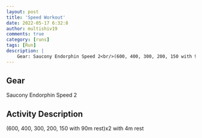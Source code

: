 ```yaml
---
layout: post
title: 'Speed Workout'
date: 2022-05-17 6:32:8
author: multishiv19
comments: true
category: [runs]
tags: [Run]
description: |
    Gear: Saucony Endorphin Speed 2<br/>(600, 400, 300, 200, 150 with 90m rest)x2 with 4m rest
---
```


## Gear
Saucony Endorphin Speed 2

## Activity Description
(600, 400, 300, 200, 150 with 90m rest)x2 with 4m rest


<div width='100%' class='strava-embed-placeholder' data-embed-type='activity' data-embed-id='7159442221'></div>
<script src='https://strava-embeds.com/embed.js'></script>
